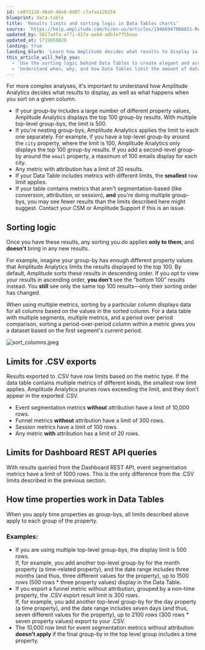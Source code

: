 ```yaml
---
id: ce073128-d6a9-48e8-8d07-c7afaa128254
blueprint: data-table
title: 'Results limits and sorting logic in Data Tables charts'
source: 'https://help.amplitude.com/hc/en-us/articles/19466947066651-Results-limits-and-sorting-logic-in-Data-Tables-charts'
updated_by: 5817a4fa-a771-417a-aa94-a0b1e7f55eae
updated_at: 1719958028
landing: true
landing_blurb: 'Learn how Amplitude decides what results to display in a Data Table chart'
this_article_will_help_you:
  - 'Use the sorting logic behind Data Tables to create elegant and accurate charts'
  - 'Understand when, why, and how Data Tables limit the amount of data you export'
---
```

For more complex analyses, it's important to understand how Amplitude Analytics decides what results to display, as well as what happens when you sort on a given column.

* If your group-by includes a large number of different property values, Amplitude Analytics displays the top 100 group-by results. With multiple top-level group-bys, the limit is 500.
* If you're nesting group-bys, Amplitude Analytics applies the limit to each one separately. For example, if you have a top-level group-by around the `city` property, where the limit is 100, Amplitude Analytics only displays the top 100 group-by results. If you add a second-level group-by around the `email` property, a maximum of 100 emails display for each city.
* Any metric with attribution has a limit of 20 results.
* If your Data Table includes metrics with different limits, the **smallest** row limit applies.
* If your table contains metrics that aren't segmentation-based (like conversion, attribution, or session), **and** you're doing multiple group-bys, you may see fewer results than the limits described here might suggest. Contact your CSM or Amplitude Support if this is an issue.

## Sorting logic

Once you have these results, any sorting you do applies **only to them**, and **doesn't** bring in any new results. 

For example, imagine your group-by has enough different property values that Amplitude Analytics limits the results displayed to the top 100. By default, Amplitude sorts these results in descending order. If you opt to view your results in ascending order, **you don't** see the “bottom 100” results instead. You **still** see only the same top 100 results—only their sorting order has changed.

When using multiple metrics, sorting by a particular column displays data for all columns based on the values in the sorted column. For a data table with multiple segments, multiple metrics, and a period over period comparison, sorting a period-over-period column within a metric gives you a dataset based on the first segment's current period.

![sort_columns.jpeg](/docs/output/img/data-tables/sort-columns-jpeg.jpeg)

## Limits for .CSV exports

Results exported to .CSV have row limits based on the metric type. If the data table contains multiple metrics of different kinds, the smallest row limit applies. Amplitude Analytics prunes rows exceeding the limit, and they don't appear in the exported .CSV.

* Event segmentation metrics **without** attribution have a limit of 10,000 rows.
* Funnel metrics **without** attribution have a limit of 300 rows.
* Session metrics have a limit of 100 rows.
* Any metric **with** attribution has a  limit of 20 rows.

## Limits for Dashboard REST API queries

With results queried from the Dashboard REST API, event segmentation metrics have a limit of 1000 rows. This is the only difference from the .CSV limits described in the previous section.

## How time properties work in Data Tables

When you apply time properties as group-bys, all limits described above apply to each group of the property.

### Examples:

* If you are using multiple top-level group-bys, the display limit is 500 rows.   
If, for example, you add another top-level group-by for the month property (a time-related property), and the date range includes three months (and thus, three different values for the property), up to 1500 rows (500 rows \* three property values) display in the Data Table.
* If you export a funnel metric without attribution, grouped by a non-time property, the .CSV export result limit is 300 rows.   
If, for example, you add another top-level group-by for the day property (a time property), and the date range includes seven days (and thus, seven different values for the property), up to 2100 rows (300 rows * seven property values) export to your .CSV.
*  The 10,000 row limit for event segmentation metrics without attribution **doesn't apply** if the final group-by in the top level group includes a time property.